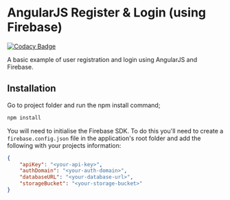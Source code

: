 # AngularJS Register & Login (using Firebase)

[![Codacy Badge](https://api.codacy.com/project/badge/Grade/0bb79778c6d749e98976b15a86789eb9)](https://www.codacy.com/app/andrewdyer/angularjs-register-login?utm_source=github.com&utm_medium=referral&utm_content=andrewdyer/angularjs-register-login&utm_campaign=badger)

A basic example of user registration and login using AngularJS and Firebase.

## Installation

Go to project folder and run the npm install command;

```bash
npm install
```

You will need to initialise the Firebase SDK. To do this you'll need to create a `firebase.config.json` file in the application's root folder and add the following with your projects information:

```json
{
    "apiKey": "<your-api-key>",
    "authDomain": "<your-auth-domain>",
    "databaseURL": "<your-database-url>",
    "storageBucket": "<your-storage-bucket>"
}
```